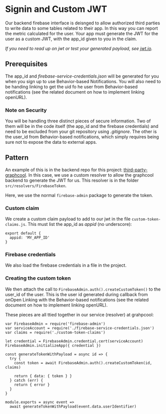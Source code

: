 # Signin and Custom JWT

Our backend firebase interface is deisnged to allow authorized third parties to write data to some tables related to their app. In this way you can report the metric calculated for the user. Your app must generate the JWT for the user as a custom JWT, with the app_id given to you in the claim. 

_If you need to read up on jwt or test your generated payload, see [jwt.io](https://jwt.io)._

## Prerequisites

The app_id and _firebase-service-credentials.json_ will be generated for you when you sign up to use Behavior-based Notifications. You will also need to be handing linking to get the uid fo he user from Behavior-based notifications (see the related document on how to implement linking openURL).

### Note on Security

You will be handling three distinct pieces of secure information. Two of them will be in the code itself (the app_id and the firebase credentials) and need to be excluded from your git repository using _.gitignore_. The other is the user_id from Behavior-based notifications, which simply requires being sure not to expose the data to external apps.

## Pattern

An example of this is in the backend repo for this project: [third-party-graphcool](https://github.com/robbiemu/third-party-graphcool). In this case, we use a custom resolver to allow the graphcool backend to generate the JWT for us. This resolver is in the folder `src/resolvers/FirebaseToken`.

Here, we use the normal `firebase-admin` package to generate the token.

### Custom claim

We create a custom claim payload to add to our jwt in the file `custom-token-claims.js`. This must list the app_id as _appid_ (no underscore):

```
export default {
  appid: 'MY_APP_ID'
}
```

### Firebase credentials

We also load the firebase credentials in a file in the project.

### Creating the custom token

We then attach the call to `FirebaseAdmin.auth().createCustomToken()` to the user_id of the user. This is the user id generated during callback from onOpen Linking with the Behavior-based notifications (see the related document on how to implement linking openURL).

These pieces are all ttied together in our service (resolver) at grahpcool:

```
var FirebaseAdmin = require('firebase-admin')
var serviceAccount = require('./firebase-service-credentials.json')
var claims = require('./custom-token-claims')

let credential = FirebaseAdmin.credential.cert(serviceAccount)
FirebaseAdmin.initializeApp({ credential })

const generateTokenWithPayload = async id => {
  try {
    const token = await FirebaseAdmin.auth().createCustomToken(id, claims)

    return { data: { token } }
  } catch (err) {
    return { error }
  }
}

module.exports = async event =>
  await generateTokenWithPayload(event.data.userIdentifier)
```
